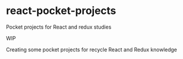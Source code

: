 # react-pocket-projects
Pocket projects for React and redux studies

WIP

Creating some pocket projects for recycle React and Redux knowledge
